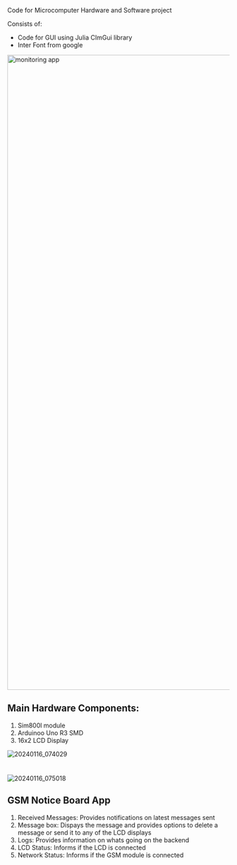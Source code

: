Code for Microcomputer Hardware and Software project

Consists of:
- Code for GUI using Julia CImGui library
- Inter Font from google

<img width="1440" alt="monitoring app" src="https://github.com/davidAdeshinaArungbemi/GSM-Notice-Board-Monitoring-App/assets/105245707/5638c13c-dd6c-4763-85f3-7d36917757b3">


## Main Hardware Components:
1. Sim800l module
2. Arduinoo Uno R3 SMD
3. 16x2 LCD Display

![20240116_074029](https://github.com/davidAdeshinaArungbemi/GSM-Notice-Board-Monitoring-App/assets/105245707/872d9090-0822-4584-b4d4-1e65c238ad8c)

<img src="[https://github.com/favicon.ico](https://github.com/davidAdeshinaArungbemi/GSM-Notice-Board-Monitoring-App/assets/105245707/872d9090-0822-4584-b4d4-1e65c238ad8c)" width="10">


![20240116_075018](https://github.com/davidAdeshinaArungbemi/GSM-Notice-Board-Monitoring-App/assets/105245707/ac8fd682-3836-4767-a1e4-55186e5fbdf5)


## GSM Notice Board App
1. Received Messages: Provides notifications on latest messages sent
2. Message box: Dispays the message and provides options to delete a message or send it to any of the LCD displays
3. Logs: Provides information on whats going on the backend
4. LCD Status: Informs if the LCD is connected
5. Network Status: Informs if the GSM module is connected
